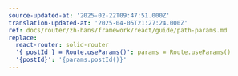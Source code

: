 ```yaml
---
source-updated-at: '2025-02-22T09:47:51.000Z'
translation-updated-at: '2025-04-05T21:27:24.000Z'
ref: docs/router/zh-hans/framework/react/guide/path-params.md
replace:
  react-router: solid-router
  '{ postId } = Route.useParams()': params = Route.useParams()
  '{postId}': '{params.postId()}'
---
```

